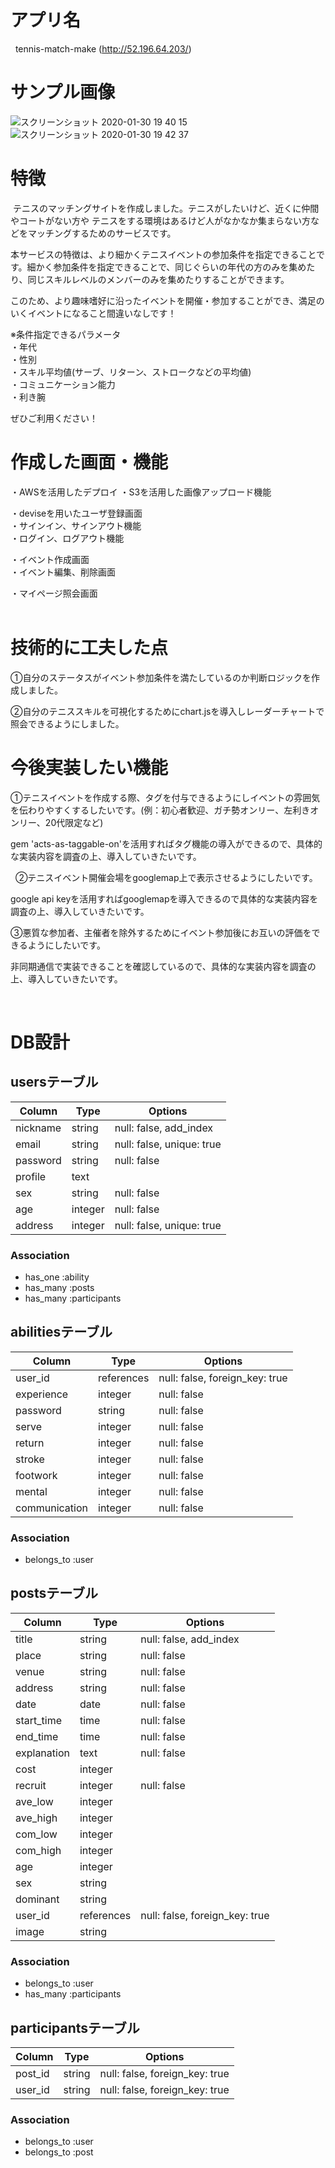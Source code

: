 # アプリ名
 
tennis-match-make  (http://52.196.64.203/)
 
# サンプル画像

![スクリーンショット 2020-01-30 19 40 15](https://user-images.githubusercontent.com/52908553/73450653-2e16c680-43a9-11ea-8570-c67595964b97.png)
![スクリーンショット 2020-01-30 19 42 37](https://user-images.githubusercontent.com/52908553/73450690-44248700-43a9-11ea-80fa-00f8e1704044.png)

# 特徴
 テニスのマッチングサイトを作成しました。テニスがしたいけど、近くに仲間やコートがない方や
テニスをする環境はあるけど人がなかなか集まらない方などをマッチングするためのサービスです。

本サービスの特徴は、より細かくテニスイベントの参加条件を指定できることです。細かく参加条件を指定できることで、同じぐらいの年代の方のみを集めたり、同じスキルレベルのメンバーのみを集めたりすることができます。

このため、より趣味嗜好に沿ったイベントを開催・参加することができ、満足のいくイベントになること間違いなしです！

 ※条件指定できるパラメータ  
    ・年代  
    ・性別  
    ・スキル平均値(サーブ、リターン、ストロークなどの平均値)  
    ・コミュニケーション能力  
    ・利き腕  

ぜひご利用ください！ 

# 作成した画面・機能
・AWSを活用したデプロイ
・S3を活用した画像アップロード機能

・deviseを用いたユーザ登録画面  
・サインイン、サインアウト機能  
・ログイン、ログアウト機能   

・イベント作成画面  
・イベント編集、削除画面  

・マイページ照会画面  
 
# 技術的に工夫した点
①自分のステータスがイベント参加条件を満たしているのか判断ロジックを作成しました。

②自分のテニススキルを可視化するためにchart.jsを導入しレーダーチャートで照会できるようにしました。
 
# 今後実装したい機能
①テニスイベントを作成する際、タグを付与できるようにしイベントの雰囲気を伝わりやすくするしたいです。(例：初心者歓迎、ガチ勢オンリー、左利きオンリー、20代限定など)

gem 'acts-as-taggable-on'を活用すればタグ機能の導入ができるので、具体的な実装内容を調査の上、導入していきたいです。  

 
②テニスイベント開催会場をgooglemap上で表示させるようにしたいです。

google api keyを活用すればgooglemapを導入できるので具体的な実装内容を調査の上、導入していきたいです。    


③悪質な参加者、主催者を除外するためにイベント参加後にお互いの評価をできるようにしたいです。

非同期通信で実装できることを確認しているので、具体的な実装内容を調査の上、導入していきたいです。  

 
# DB設計
## usersテーブル
|Column|Type|Options|
|------|----|-------|
|nickname|string|null: false, add_index|
|email|string|null: false, unique: true|
|password|string|null: false|
|profile|text| |
|sex|string|null: false|
|age|integer|null: false|
|address|integer|null: false, unique: true|

### Association
- has_one :ability
- has_many :posts
- has_many :participants

## abilitiesテーブル
|Column|Type|Options|
|------|----|-------|
|user_id|references|null: false, foreign_key: true|
|experience|integer|null: false|
|password|string|null: false|
|serve|integer|null: false|
|return|integer|null: false|
|stroke|integer|null: false|
|footwork|integer|null: false|
|mental|integer|null: false|
|communication|integer|null: false|

### Association
- belongs_to :user

## postsテーブル
|Column|Type|Options|
|------|----|-------|
|title|string|null: false, add_index|
|place|string|null: false|
|venue|string|null: false|
|address|string|null: false|
|date|date|null: false|
|start_time|time|null: false|
|end_time|time|null: false|
|explanation|text|null: false|
|cost|integer| |
|recruit|integer|null: false|
|ave_low|integer| |
|ave_high|integer| |
|com_low|integer| |
|com_high|integer| |
|age|integer| |
|sex|string| |
|dominant|string| |
|user_id|references|null: false, foreign_key: true|
|image|string| |
### Association
- belongs_to :user
- has_many :participants

## participantsテーブル
|Column|Type|Options|
|------|----|-------|
|post_id|string|null: false, foreign_key: true|
|user_id|string|null: false, foreign_key: true|
### Association
- belongs_to :user
- belongs_to :post

